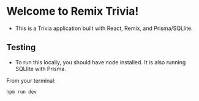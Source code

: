 # Welcome to Remix Trivia!
- This is a Trivia application built with React, Remix, and Prisma/SQLlite.


## Testing

- To run this locally, you should have node installed. It is also running SQLlite with Prisma.

From your terminal:

```sh
npm run dev
```
